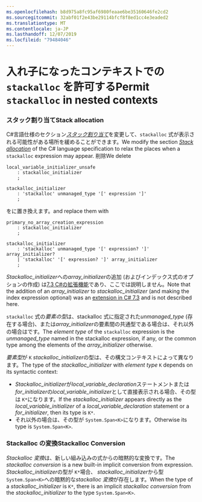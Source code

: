 ```yaml
---
ms.openlocfilehash: b8d975a8fc95af6980feaae6be35160646fe2cd2
ms.sourcegitcommit: 32abf01f2e43be29114bfcf8f8ed1cc4e3eaded2
ms.translationtype: MT
ms.contentlocale: ja-JP
ms.lasthandoff: 12/07/2019
ms.locfileid: "79484046"
---
```

# <a name="permit-stackalloc-in-nested-contexts"></a><span data-ttu-id="07891-101">入れ子になったコンテキストでの `stackalloc` を許可する</span><span class="sxs-lookup"><span data-stu-id="07891-101">Permit `stackalloc` in nested contexts</span></span>

### <a name="stack-allocation"></a><span data-ttu-id="07891-102">スタック割り当て</span><span class="sxs-lookup"><span data-stu-id="07891-102">Stack allocation</span></span>

<span data-ttu-id="07891-103">C#言語仕様のセクション[*スタック割り当て*](https://github.com/dotnet/csharplang/blob/master/spec/unsafe-code.md#stack-allocation)を変更して、`stackalloc` 式が表示される可能性がある場所を緩めることができます。</span><span class="sxs-lookup"><span data-stu-id="07891-103">We modify the section [*Stack allocation*](https://github.com/dotnet/csharplang/blob/master/spec/unsafe-code.md#stack-allocation) of the C# language specification to relax the places when a `stackalloc` expression may appear.</span></span> <span data-ttu-id="07891-104">削除</span><span class="sxs-lookup"><span data-stu-id="07891-104">We delete</span></span>

``` antlr
local_variable_initializer_unsafe
    : stackalloc_initializer
    ;

stackalloc_initializer
    : 'stackalloc' unmanaged_type '[' expression ']'
    ;
```

<span data-ttu-id="07891-105">をに置き換えます。</span><span class="sxs-lookup"><span data-stu-id="07891-105">and replace them with</span></span>

``` antlr
primary_no_array_creation_expression
    : stackalloc_initializer
    ;

stackalloc_initializer
    : 'stackalloc' unmanaged_type '[' expression? ']' array_initializer?
    | 'stackalloc' '[' expression? ']' array_initializer
    ;
```

<span data-ttu-id="07891-106">*Stackalloc_initializer*への*array_initializer*の追加 (およびインデックス式のオプションの作成) は[7.3 C#の拡張機能](https://github.com/dotnet/csharplang/blob/master/proposals/csharp-7.3/stackalloc-array-initializers.md)であり、ここでは説明しません。</span><span class="sxs-lookup"><span data-stu-id="07891-106">Note that the addition of an *array_initializer* to *stackalloc_initializer* (and making the index expression optional) was an [extension in C# 7.3](https://github.com/dotnet/csharplang/blob/master/proposals/csharp-7.3/stackalloc-array-initializers.md) and is not described here.</span></span>

<span data-ttu-id="07891-107">`stackalloc` 式の*要素の型*は、stackalloc 式に指定された*unmanaged_type* (存在する場合)、または*array_initializer*の要素間の共通型である場合は、それ以外の場合はです。</span><span class="sxs-lookup"><span data-stu-id="07891-107">The *element type* of the `stackalloc` expression is the *unmanaged_type* named in the stackalloc expression, if any, or the common type among the elements of the *array_initializer* otherwise.</span></span>

<span data-ttu-id="07891-108">*要素型*が `K` *stackalloc_initializer*の型は、その構文コンテキストによって異なります。</span><span class="sxs-lookup"><span data-stu-id="07891-108">The type of the *stackalloc_initializer* with *element type* `K` depends on its syntactic context:</span></span>
- <span data-ttu-id="07891-109">*Stackalloc_initializer*が*local_variable_declaration*ステートメントまたは*for_initializer*の*local_variable_initializer*として直接表示される場合、その型は `K*`になります。</span><span class="sxs-lookup"><span data-stu-id="07891-109">If the *stackalloc_initializer* appears directly as the *local_variable_initializer* of a *local_variable_declaration* statement or a *for_initializer*, then its type is `K*`.</span></span>
- <span data-ttu-id="07891-110">それ以外の場合は、その型が `System.Span<K>`になります。</span><span class="sxs-lookup"><span data-stu-id="07891-110">Otherwise its type is `System.Span<K>`.</span></span>

### <a name="stackalloc-conversion"></a><span data-ttu-id="07891-111">Stackalloc の変換</span><span class="sxs-lookup"><span data-stu-id="07891-111">Stackalloc Conversion</span></span>

<span data-ttu-id="07891-112">*Stackalloc 変換*は、新しい組み込みの式からの暗黙的な変換です。</span><span class="sxs-lookup"><span data-stu-id="07891-112">The *stackalloc conversion* is a new built-in implicit conversion from expression.</span></span> <span data-ttu-id="07891-113">*Stackalloc_initializer*の型が `K*`場合、 *stackalloc_initializer*から型 `System.Span<K>`への暗黙的な*stackalloc 変換*が存在します。</span><span class="sxs-lookup"><span data-stu-id="07891-113">When the type of a *stackalloc_initializer* is `K*`, there is an implicit *stackalloc conversion* from the *stackalloc_initializer* to the type `System.Span<K>`.</span></span>
